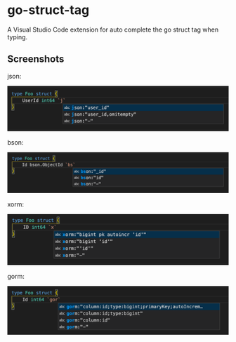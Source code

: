 # go-struct-tag

A Visual Studio Code extension for auto complete the go struct tag when typing.


## Screenshots

json:

![json](https://raw.githubusercontent.com/guyanyijiu/images/master/20201023164522.png)

bson:

![bson](https://raw.githubusercontent.com/guyanyijiu/images/master/20201023164530.png)

xorm:

![xorm](https://raw.githubusercontent.com/guyanyijiu/images/master/20201023164517.png)

gorm:

![gorm](https://raw.githubusercontent.com/guyanyijiu/images/master/20201023173315.png)